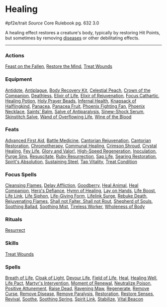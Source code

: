 # Healing
#pf2e/trait 
*Source* Core Rulebook pg. 632 3.0

A healing effect restores a creature's body, typically by restoring Hit Points, but sometimes by removing [diseases](../Rules/Afflictions.md) or other debilitating effects.

---

### Actions
[Feast on the Fallen](Feast%20on%20the%20Fallen), [Restore the Mind](Restore%20the%20Mind), [Treat Wounds](../Rules/Actions/Treat%20Wounds.md)

### Equipment
[Antidote](Antidote), [Antiplague](Antiplague), [Body Recovery Kit](Body%20Recovery%20Kit), [Celestial Peach](Celestial%20Peach), [Crown of the Companion](Crown%20of%20the%20Companion), [Deathless](Deathless), [Elixir of Life](Elixir%20of%20Life), [Elixir of Rejuvenation](Elixir%20of%20Rejuvenation), [Focus Cathartic](Focus%20Cathartic), [Healing Potion](Healing%20Potion), [Holy Prayer Beads](Holy%20Prayer%20Beads), [Infernal Health](Infernal%20Health), [Knapsack of Halflingkind](Knapsack%20of%20Halflingkind), [Panacea](Panacea), [Panacea Fruit](Panacea%20Fruit), [Phoenix Fighting Fan](Phoenix%20Fighting%20Fan), [Phoenix Necklace](Phoenix%20Necklace), [Saints' Balm](Saints'%20Balm), [Salve of Antiparalysis](Salve%20of%20Antiparalysis), [Sinew-Shock Serum](Sinew-Shock%20Serum), [Skinstitch Salve](Skinstitch%20Salve), [Wand of Overflowing Life](Wand%20of%20Overflowing%20Life), [Wine of the Blood](Wine%20of%20the%20Blood)

### Feats
[Advanced First Aid](Advanced%20First%20Aid), [Battle Medicine](Battle%20Medicine), [Cantorian Rejuvenation](Cantorian%20Rejuvenation), [Cantorian Restoration](Cantorian%20Restoration), [Chromotherapy](Chromotherapy), [Communal Healing](Communal%20Healing), [Crimson Shroud](Crimson%20Shroud), [Crystal Healing](Crystal%20Healing), [Fey Life](Fey%20Life), [Glory and Valor!](Glory%20and%20Valor!), [High-Speed Regeneration](High-Speed%20Regeneration), [Inoculation](Inoculation), [Purge Sins](Purge%20Sins), [Resuscitate](Resuscitate), [Ruby Resurrection](Ruby%20Resurrection), [Sap Life](Sap%20Life), [Searing Restoration](Searing%20Restoration), [Spirit's Absolution](Spirit's%20Absolution), [Sustaining Steel](Sustaining%20Steel), [Tap Vitality](Tap%20Vitality), [Treat Condition](Treat%20Condition)

### Focus Spells
[Cleansing Flames](../Spells_Rituals/Focus%20Spells/Level%205/Cleansing%20Flames.md), [Delay Affliction](../Spells_Rituals/Focus%20Spells/Level%203/Delay%20Affliction.md), [Goodberry](../Spells_Rituals/Focus%20Spells/Level%201/Goodberry.md), [Heal Animal](../Spells_Rituals/Focus%20Spells/Level%201/Heal%20Animal.md), [Heal Companion](../Spells_Rituals/Focus%20Spells/Level%201/Heal%20Companion.md), [Hero's Defiance](../Spells_Rituals/Focus%20Spells/Level%2010/Hero's%20Defiance.md), [Hymn of Healing](../Spells_Rituals/Focus%20Spells/Level%201/Hymn%20of%20Healing.md), [Lay on Hands](../Spells_Rituals/Focus%20Spells/Level%201/Lay%20on%20Hands.md), [Life Boost](../Spells_Rituals/Focus%20Spells/Level%201/Life%20Boost.md), [Life Link](../Spells_Rituals/Focus%20Spells/Level%201/Life%20Link.md), [Life Siphon](../Spells_Rituals/Focus%20Spells/Level%204/Life%20Siphon.md), [Life-Giving Form](../Spells_Rituals/Focus%20Spells/Level%206/Life-Giving%20Form.md), [Lifelink Surge](../Spells_Rituals/Focus%20Spells/Level%202/Lifelink%20Surge.md), [Rebuke Death](../Spells_Rituals/Focus%20Spells/Level%204/Rebuke%20Death.md), [Rejuvenating Flames](../Spells_Rituals/Focus%20Spells/Level%201/Rejuvenating%20Flames.md), [Shall not Falter, Shall not Rout](../Spells_Rituals/Focus%20Spells/Level%205/Shall%20not%20Falter,%20Shall%20not%20Rout.md), [Shepherd of Souls](../Spells_Rituals/Focus%20Spells/Level%205/Shepherd%20of%20Souls.md), [Soothing Ballad](../Spells_Rituals/Focus%20Spells/Level%207/Soothing%20Ballad.md), [Soothing Mist](../Spells_Rituals/Focus%20Spells/Level%202/Soothing%20Mist.md), [Tireless Worker](../Spells_Rituals/Focus%20Spells/Level%204/Tireless%20Worker.md), [Wholeness of Body](../Spells_Rituals/Focus%20Spells/Level%202/Wholeness%20of%20Body.md)

### Rituals
[Resurrect](../Spells_Rituals/Rituals/Level%205/Resurrect.md)

### Skills
[Treat Wounds](../Rules/Actions/Treat%20Wounds.md)

### Spells
[Breath of Life](../Spells_Rituals/Arcane_Tradition/Level%205/Breath%20of%20Life.md), [Cloak of Light](../Spells_Rituals/Arcane_Tradition/Level%204/Cloak%20of%20Light.md), [Devour Life](../Spells_Rituals/Arcane_Tradition/Level%208/Devour%20Life.md), [Field of Life](../Spells_Rituals/Arcane_Tradition/Level%206/Field%20of%20Life.md), [Heal](../Spells_Rituals/Arcane_Tradition/Level%201/Heal.md), [Healing Well](../Spells_Rituals/Arcane_Tradition/Level%205/Healing%20Well.md), [Life Pact](../Spells_Rituals/Arcane_Tradition/Level%203/Life%20Pact.md), [Martyr's Intervention](../Spells_Rituals/Arcane_Tradition/Level%203/Martyr's%20Intervention.md), [Moment of Renewal](../Spells_Rituals/Arcane_Tradition/Level%208/Moment%20of%20Renewal.md), [Neutralize Poison](../Spells_Rituals/Arcane_Tradition/Level%203/Neutralize%20Poison.md), [Positive Attunement](../Spells_Rituals/Arcane_Tradition/Level%203/Positive%20Attunement.md), [Raise Dead](../Spells_Rituals/Arcane_Tradition/Level%206/Raise%20Dead.md), [Ravening Maw](../Spells_Rituals/Arcane_Tradition/Level%205/Ravening%20Maw.md), [Regenerate](../Spells_Rituals/Arcane_Tradition/Level%207/Regenerate.md), [Remove Curse](../Spells_Rituals/Arcane_Tradition/Level%204/Remove%20Curse.md), [Remove Disease](../Spells_Rituals/Arcane_Tradition/Level%203/Remove%20Disease.md), [Remove Paralysis](../Spells_Rituals/Arcane_Tradition/Level%202/Remove%20Paralysis.md), [Restoration](../Spells_Rituals/Arcane_Tradition/Level%202/Restoration.md), [Restore Senses](../Spells_Rituals/Arcane_Tradition/Level%202/Restore%20Senses.md), [Revival](../Spells_Rituals/Arcane_Tradition/Level%2010/Revival.md), [Soothe](../Spells_Rituals/Arcane_Tradition/Level%201/Soothe.md), [Soothing Spring](../Spells_Rituals/Arcane_Tradition/Level%204/Soothing%20Spring.md), [Spirit Link](../Spells_Rituals/Arcane_Tradition/Level%201/Spirit%20Link.md), [Stabilize](../Spells_Rituals/Arcane_Tradition/Cantrips/Stabilize.md), [Vital Beacon](../Spells_Rituals/Arcane_Tradition/Level%204/Vital%20Beacon.md)